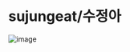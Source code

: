 # sujungeat/수정아 

![image](https://user-images.githubusercontent.com/53183320/230382119-93e99f48-8e36-42a4-812f-c5d1ec5f29d5.png)
